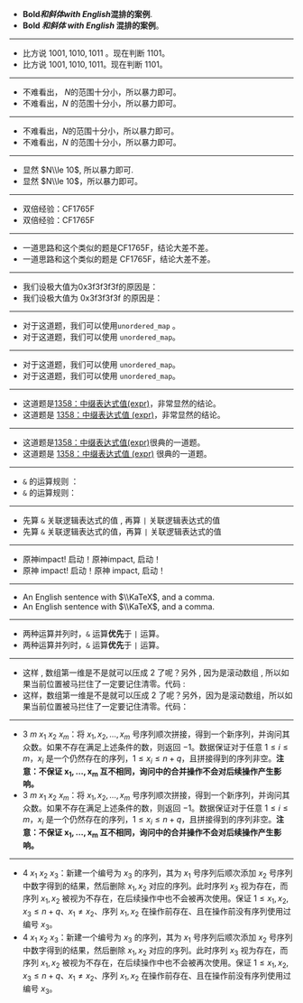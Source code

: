 - **Bold*和斜体with English*混排的案例**.
- **Bold *和斜体 with English* 混排的案例**。

---

- 比方说 $1001,1010,1011$ 。现在判断 $1101$。
- 比方说 $1001,1010,1011$。现在判断 $1101$。

---

- 不难看出， $N$的范围十分小，所以暴力即可。
- 不难看出，$N$ 的范围十分小，所以暴力即可。

---

- 不难看出，$N$的范围十分小，所以暴力即可。
- 不难看出，$N$ 的范围十分小，所以暴力即可。

---

- 显然 $N\\le 10$, 所以暴力即可.
- 显然 $N\\le 10$，所以暴力即可。

---

- 双倍经验：CF1765F
- 双倍经验：CF1765F

---

- 一道思路和这个类似的题是CF1765F，结论大差不差。
- 一道思路和这个类似的题是 CF1765F，结论大差不差。

---

- 我们设极大值为0x3f3f3f3f的原因是：
- 我们设极大值为 0x3f3f3f3f 的原因是：

---

- 对于这道题，我们可以使用`unordered_map` 。
- 对于这道题，我们可以使用 `unordered_map`。

---

- 对于这道题，我们可以使用 `unordered_map`。
- 对于这道题，我们可以使用 `unordered_map`。

---

- 这道题是[1358：中缀表达式值(expr)](http://ybt.ssoier.cn:8088/problem_show.php?pid=1358)，非常显然的结论。
- 这道题是 [1358：中缀表达式值 (expr)](http://ybt.ssoier.cn:8088/problem_show.php?pid=1358)，非常显然的结论。

---

- 这道题是[1358：中缀表达式值(expr)](http://ybt.ssoier.cn:8088/problem_show.php?pid=1358)很典的一道题。
- 这道题是 [1358：中缀表达式值 (expr)](http://ybt.ssoier.cn:8088/problem_show.php?pid=1358) 很典的一道题。

---

- `&` 的运算规则 ：
- `&` 的运算规则：

---

- 先算 `&` 关联逻辑表达式的值 , 再算 `|` 关联逻辑表达式的值
- 先算 `&` 关联逻辑表达式的值，再算 `|` 关联逻辑表达式的值

---

- 原神impact! 启动！原神impact,  启动！
- 原神 impact! 启动！原神 impact, 启动！

---

- An English sentence with $\\KaTeX$, and a comma.
- An English sentence with $\\KaTeX$, and a comma.

---

- 两种运算并列时，`&` 运算**优先**于 `|` 运算。
- 两种运算并列时，`&` 运算**优先**于 `|` 运算。

---

- 这样 , 数组第一维是不是就可以压成 2 了呢？另外 , 因为是滚动数组 , 所以如果当前位置被马拦住了一定要记住清零。代码 :
- 这样，数组第一维是不是就可以压成 2 了呢？另外，因为是滚动数组，所以如果当前位置被马拦住了一定要记住清零。代码：

---

- $3 \ m \ x_1 \ x_2 \ x_m$：将 $x_1, x_2, \ldots, x_m$ 号序列顺次拼接，得到一个新序列，并询问其众数。如果不存在满足上述条件的数，则返回 $-1$。数据保证对于任意 $1 \le i \le m$，$x_i$ 是一个仍然存在的序列，$1 \le x_i \le n + q$，且拼接得到的序列非空。**注意：不保证 $\boldsymbol{x_1, \ldots, x_m}$ 互不相同，询问中的合并操作不会对后续操作产生影响。**
- $3 \ m \ x_1 \ x_2 \ x_m$：将 $x_1, x_2, \ldots, x_m$ 号序列顺次拼接，得到一个新序列，并询问其众数。如果不存在满足上述条件的数，则返回 $-1$。数据保证对于任意 $1 \le i \le m$，$x_i$ 是一个仍然存在的序列，$1 \le x_i \le n + q$，且拼接得到的序列非空。**注意：不保证 $\boldsymbol{x_1, \ldots, x_m}$ 互不相同，询问中的合并操作不会对后续操作产生影响。**

---

- $4 \ x_1 \ x_2 \ x_3$：新建一个编号为 $x_3$ 的序列，其为 $x_1$ 号序列后顺次添加 $x_2$ 号序列中数字得到的结果，然后删除 $x_1, x_2$ 对应的序列。此时序列 $x_3$ 视为存在，而序列 $x_1, x_2$ 被视为不存在，在后续操作中也不会被再次使用。保证 $1 \le x_1, x_2, x_3 \le n + q$、$x_1 \ne x_2$、序列 $x_1, x_2$ 在操作前存在、且在操作前没有序列使用过编号 $x_3$。
- $4 \ x_1 \ x_2 \ x_3$：新建一个编号为 $x_3$ 的序列，其为 $x_1$ 号序列后顺次添加 $x_2$ 号序列中数字得到的结果，然后删除 $x_1, x_2$ 对应的序列。此时序列 $x_3$ 视为存在，而序列 $x_1, x_2$ 被视为不存在，在后续操作中也不会被再次使用。保证 $1 \le x_1, x_2, x_3 \le n + q$、$x_1 \ne x_2$、序列 $x_1, x_2$ 在操作前存在、且在操作前没有序列使用过编号 $x_3$。
